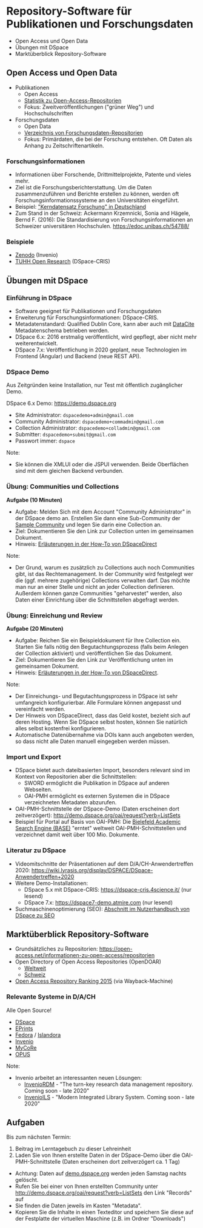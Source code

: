 # Repository-Software für Publikationen und Forschungsdaten

* Open Access und Open Data
* Übungen mit DSpace
* Marktüberblick Repository-Software

## Open Access und Open Data

- Publikationen
  - Open Access
  - [Statistik zu Open-Access-Repositorien](https://v2.sherpa.ac.uk/view/repository_visualisations/1.html)
  - Fokus: Zweitveröffentlichungen ("grüner Weg") und Hochschulschriften
- Forschungsdaten
  - Open Data
  - [Verzeichnis von Forschungsdaten-Repositorien](https://www.re3data.org)
  - Fokus: Primärdaten, die bei der Forschung entstehen. Oft Daten als Anhang zu Zeitschriftenartikeln.

### Forschungsinformationen

- Informationen über Forschende, Drittmittelprojekte, Patente und vieles mehr.
- Ziel ist die Forschungsberichterstattung. Um die Daten zusammenzuführen und Berichte erstellen zu können, werden oft Forschungsinformationssysteme an den Universitäten eingeführt.
- Beispiel: ["Kerndatensatz Forschung" in Deutschland](https://kerndatensatz-forschung.de/version1/technisches_datenmodell/ER-Modell.html)
- Zum Stand in der Schweiz: Ackermann Krzemnicki, Sonia and Hägele, Bernd F. (2016): Die Standardisierung von Forschungsinformationen an Schweizer universitären Hochschulen. https://edoc.unibas.ch/54788/

### Beispiele

- [Zenodo](https://zenodo.org) (Invenio)
- [TUHH Open Research](https://tore.tuhh.de) (DSpace-CRIS)

## Übungen mit DSpace

### Einführung in DSpace

- Software geeignet für Publikationen und Forschungsdaten
- Erweiterung für Forschungsinformationen: DSpace-CRIS.
- Metadatenstandard: Qualified Dublin Core, kann aber auch mit [DataCite](https://schema.datacite.org/) Metadatenschema betrieben werden.
- DSpace 6.x: 2016 erstmalig veröffentlicht, wird gepflegt, aber nicht mehr weiterentwickelt.
- DSpace 7.x: Veröffentlichung in 2020 geplant, neue Technologien im Frontend (Angular) und Backend (neue REST API).

### DSpace Demo

Aus Zeitgründen keine Installation, nur Test mit öffentlich zugänglicher Demo.

DSpace 6.x Demo: https://demo.dspace.org

- Site Administrator: `dspacedemo+admin@gmail.com`
- Community Administrator: `dspacedemo+commadmin@gmail.com`
- Collection Administrator: `dspacedemo+colladmin@gmail.com`
- Submitter: `dspacedemo+submit@gmail.com`
- Passwort immer: `dspace`

Note:

- Sie können die XMLUI oder die JSPUI verwenden. Beide Oberflächen sind mit dem gleichen Backend verbunden.

### Übung: Communities und Collections

**Aufgabe (10 Minuten)**

- Aufgabe: Melden Sich mit dem Account "Community Administrator" in der DSpace demo an. Erstellen Sie dann eine Sub-Community der [Sample Community](https://demo.dspace.org/jspui/handle/10673/1) und legen Sie darin eine Collection an.
- Ziel: Dokumentieren Sie den Link zur Collection unten im gemeinsamen Dokument.
- Hinweis: [Erläuterungen in der How-To von DSpaceDirect](https://wiki.lyrasis.org/display/DSpaceDirectKB/Getting+Started+How-To#GettingStartedHowTo-Communities&Collections)

Note:

* Der Grund, warum es zusätzlich zu Collections auch noch Communities gibt, ist das Rechtemanagement. In der Community wird festgelegt wer die (ggf. mehrere zugehörige) Collections verwalten darf. Das möchte man nur an einer Stelle und nicht an jeder Collection definieren. Außerdem können ganze Communities "geharvestet" werden, also Daten einer Einrichtung über die Schnittstellen abgefragt werden.

### Übung: Einreichung und Review

**Aufgabe (20 Minuten)**

- Aufgabe: Reichen Sie ein Beispieldokument für Ihre Collection ein. Starten Sie falls nötig den Begutachtungsprozess (falls beim Anlegen der Collection aktiviert) und veröffentlichen Sie das Dokument.
- Ziel: Dokumentieren Sie den Link zur Veröffentlichung unten im gemeinsamen Dokument.
- Hinweis: [Erläuterungen in der How-To von DSpaceDirect](https://wiki.lyrasis.org/display/DSpaceDirectKB/Getting+Started+How-To#GettingStartedHowTo-Adding/SubmittingItems).

Note:

- Der Einreichungs- und Begutachtungsprozess in DSpace ist sehr umfangreich konfigurierbar. Alle Formulare können angepasst und vereinfacht werden.
- Der Hinweis von DSpaceDirect, dass das Geld kostet, bezieht sich auf deren Hosting. Wenn Sie DSpace selbst hosten, können Sie natürlich alles selbst kostenfrei konfigurieren.
- Automatische Datenübernahme via DOIs kann auch angeboten werden, so dass nicht alle Daten manuell eingegeben werden müssen.

### Import und Export

- DSpace bietet auch dateibasierten Import, besonders relevant sind im Kontext von Repositorien aber die Schnittstellen:
  - SWORD ermöglicht die Publikation in DSpace auf anderen Webseiten.
  - OAI-PMH ermöglicht es externen Systemen die in DSpace verzeichneten Metadaten abzurufen.
- OAI-PMH-Schnittstelle der DSpace-Demo (Daten erscheinen dort zeitverzögert): http://demo.dspace.org/oai/request?verb=ListSets
- Beispiel für Portal auf Basis von OAI-PMH: Die [Bielefeld Academic Search Engine (BASE)](https://pad.gwdg.de/TMS3kWihRGuhKPn1wMJswA?view) "erntet" weltweit OAI-PMH-Schnittstellen und verzeichnet damit weit über 100 Mio. Dokumente.

### Literatur zu DSpace

- Videomitschnitte der Präsentationen auf dem D/A/CH-Anwendertreffen 2020: https://wiki.lyrasis.org/display/DSPACE/DSpace-Anwendertreffen+2020
- Weitere Demo-Installationen:
  - DSpace 5.x mit DSpace-CRIS: https://dspace-cris.4science.it/ (nur lesend)
  - DSpace 7.x: https://dspace7-demo.atmire.com (nur lesend)
- Suchmaschinenoptimierung (SEO): [Abschnitt im Nutzerhandbuch von DSpace zu SEO](https://wiki.lyrasis.org/display/DSDOC5x/Search+Engine+Optimization)

## Marktüberblick Repository-Software

- Grundsätzliches zu Repositorien: https://open-access.net/informationen-zu-open-access/repositorien
- Open Directory of Open Access Repositories (OpenDOAR)
  - [Weltweit](https://v2.sherpa.ac.uk/view/repository_visualisations/1.html)
  - [Schweiz](https://v2.sherpa.ac.uk/view/repository_by_country/Switzerland.default.html)
- [Open Access Repository Ranking 2015](https://web.archive.org/web/20160110005003/http://repositoryranking.org/) (via Wayback-Machine)

### Relevante Systeme in D/A/CH

Alle Open Source!

- [DSpace](https://www.dspace.org)
- [EPrints](https://www.eprints.org)
- [Fedora](http://fedorarepository.org) / [Islandora](https://islandora.ca)
- [Invenio](https://invenio-software.org)
- [MyCoRe](https://www.mycore.de)
- [OPUS](https://www.opus-repository.org)

Note:

- Invenio arbeitet an interessanten neuen Lösungen:
  - [InvenioRDM](https://invenio-software.org/products/rdm/) - "The turn-key research data management repository. Coming soon - late 2020"
  - [InvenioILS](https://invenio-software.org/products/ils/) - "Modern Integrated Library System. Coming soon - late 2020"

## Aufgaben

Bis zum nächsten Termin:

1. Beitrag im Lerntagebuch zu dieser Lehreinheit
2. Laden Sie von Ihnen erstellte Daten in der DSpace-Demo über die OAI-PMH-Schnittstelle (Daten erscheinen dort zeitverzögert ca. 1 Tag)
  - Achtung: Daten auf [demo.dspace.org](http://demo.dspace.org) werden jeden Samstag nachts gelöscht.
  - Rufen Sie bei einer von Ihnen erstellten Community unter http://demo.dspace.org/oai/request?verb=ListSets den Link "Records" auf
  - Sie finden die Daten jeweils im Kasten "Metadata".
  - Kopieren Sie die Inhalte in einen Texteditor und speichern Sie diese auf der Festplatte der virtuellen Maschine (z.B. im Ordner "Downloads")
